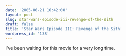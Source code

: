 ```yaml
---
date: '2005-06-21 16:42:00'
layout: post
slug: star-wars-episode-iii-revenge-of-the-sith
draft: false
title: 'Star Wars Episode III: Revenge of the Sith'
wordpress_id: '138'
---
```


I've been waiting for this movie for a very long time.

